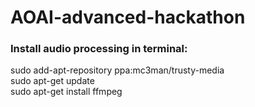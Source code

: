 # AOAI-advanced-hackathon
 
### Install audio processing in terminal:
sudo add-apt-repository ppa:mc3man/trusty-media  
sudo apt-get update  
sudo apt-get install ffmpeg 